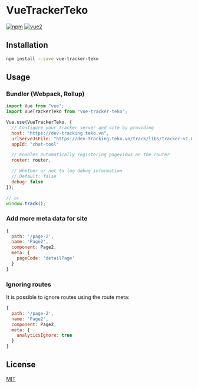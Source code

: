 # VueTrackerTeko

[![npm](https://img.shields.io/npm/v/vue-matomo.svg)](https://www.npmjs.com/package/vue-matomo)
[![vue2](https://img.shields.io/badge/vue-2.x-brightgreen.svg)](https://vuejs.org/)

## Installation

```bash
npm install --save vue-tracker-teko
```

## Usage

### Bundler (Webpack, Rollup)

```js
import Vue from "vue";
import VueTrackerTeko from "vue-tracker-teko";

Vue.use(VueTrackerTeko, {
  // Configure your tracker server and site by providing
  host: "https://dev-tracking.teko.vn",
  urlServeJsFile: "https://dev-tracking.teko.vn/track/libs/tracker-v1.0.0.full.min.js",
  appId: "chat-tool"

  // Enables automatically registering pageviews on the router
  router: router,

  // Whether or not to log debug information
  // Default: false
  debug: false
});

// or
window.track();

```

### Add more meta data for site

```js
{
  path: '/page-2',
  name: 'Page2',
  component: Page2,
  meta: {
    pageCode: 'detailPage'
  }
}
```

### Ignoring routes

It is possible to ignore routes using the route meta:

```js
{
  path: '/page-2',
  name: 'Page2',
  component: Page2,
  meta: {
    analyticsIgnore: true
  }
}
```

## License

[MIT](http://opensource.org/licenses/MIT)
